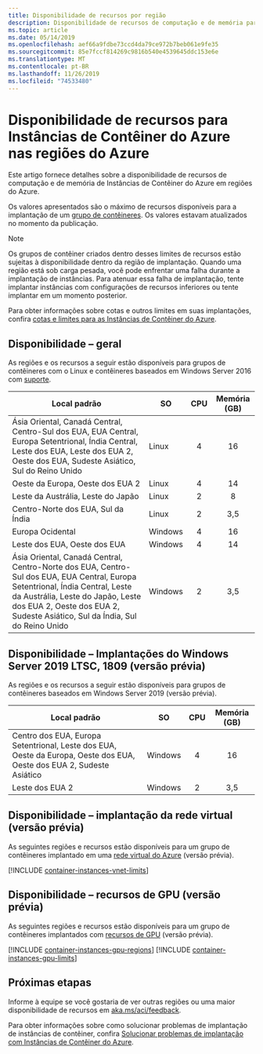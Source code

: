 ```yaml
---
title: Disponibilidade de recursos por região
description: Disponibilidade de recursos de computação e de memória para o serviço de Instâncias de Contêiner do Azure em diferentes regiões do Azure.
ms.topic: article
ms.date: 05/14/2019
ms.openlocfilehash: aef66a9fdbe73ccd4da79ce972b7beb061e9fe35
ms.sourcegitcommit: 85e7fccf814269c9816b540e4539645ddc153e6e
ms.translationtype: MT
ms.contentlocale: pt-BR
ms.lasthandoff: 11/26/2019
ms.locfileid: "74533480"
---
```

# <a name="resource-availability-for-azure-container-instances-in-azure-regions"></a>Disponibilidade de recursos para Instâncias de Contêiner do Azure nas regiões do Azure

Este artigo fornece detalhes sobre a disponibilidade de recursos de computação e de memória de Instâncias de Contêiner do Azure em regiões do Azure. 

Os valores apresentados são o máximo de recursos disponíveis para a implantação de um [grupo de contêineres](container-instances-container-groups.md). Os valores estavam atualizados no momento da publicação. 

> [!NOTE]
> Os grupos de contêiner criados dentro desses limites de recursos estão sujeitas à disponibilidade dentro da região de implantação. Quando uma região está sob carga pesada, você pode enfrentar uma falha durante a implantação de instâncias. Para atenuar essa falha de implantação, tente implantar instâncias com configurações de recursos inferiores ou tente implantar em um momento posterior.

Para obter informações sobre cotas e outros limites em suas implantações, confira [cotas e limites para as Instâncias de Contêiner do Azure](container-instances-quotas.md).

## <a name="availability---general"></a>Disponibilidade – geral

As regiões e os recursos a seguir estão disponíveis para grupos de contêineres com o Linux e contêineres baseados em Windows Server 2016 com [suporte](container-instances-faq.md#what-windows-base-os-images-are-supported).

| Local padrão | SO | CPU | Memória (GB) |
| -------- | -- | :---: | :-----------: |
| Ásia Oriental, Canadá Central, Centro-Sul dos EUA, EUA Central, Europa Setentrional, Índia Central, Leste dos EUA, Leste dos EUA 2, Oeste dos EUA, Sudeste Asiático, Sul do Reino Unido | Linux | 4 | 16 |
| Oeste da Europa, Oeste dos EUA 2 | Linux | 4 | 14 |
| Leste da Austrália, Leste do Japão | Linux | 2 | 8 |
| Centro-Norte dos EUA, Sul da Índia | Linux | 2 | 3,5 |
| Europa Ocidental | Windows | 4 | 16 |
| Leste dos EUA, Oeste dos EUA | Windows | 4 | 14 |
| Ásia Oriental, Canadá Central, Centro-Norte dos EUA, Centro-Sul dos EUA, EUA Central, Europa Setentrional, Índia Central, Leste da Austrália, Leste do Japão, Leste dos EUA 2, Oeste dos EUA 2, Sudeste Asiático, Sul da Índia, Sul do Reino Unido | Windows | 2 | 3,5 |

## <a name="availability---windows-server-2019-ltsc-1809-deployments-preview"></a>Disponibilidade – Implantações do Windows Server 2019 LTSC, 1809 (versão prévia)

As regiões e os recursos a seguir estão disponíveis para grupos de contêineres baseados em Windows Server 2019 (versão prévia).

| Local padrão | SO | CPU | Memória (GB) |
| -------- | -- | :---: | :-----------: |
| Centro dos EUA, Europa Setentrional, Leste dos EUA, Oeste da Europa, Oeste dos EUA, Oeste dos EUA 2, Sudeste Asiático | Windows | 4 | 16 |
| Leste dos EUA 2 | Windows | 2 | 3,5 |


## <a name="availability---virtual-network-deployment-preview"></a>Disponibilidade – implantação da rede virtual (versão prévia)

As seguintes regiões e recursos estão disponíveis para um grupo de contêineres implantado em uma [rede virtual do Azure](container-instances-vnet.md) (versão prévia).

[!INCLUDE [container-instances-vnet-limits](../../includes/container-instances-vnet-limits.md)]

## <a name="availability---gpu-resources-preview"></a>Disponibilidade – recursos de GPU (versão prévia)

As seguintes regiões e recursos estão disponíveis para um grupo de contêineres implantados com [recursos de GPU](container-instances-gpu.md) (versão prévia).

[!INCLUDE [container-instances-gpu-regions](../../includes/container-instances-gpu-regions.md)]
[!INCLUDE [container-instances-gpu-limits](../../includes/container-instances-gpu-limits.md)]

## <a name="next-steps"></a>Próximas etapas

Informe à equipe se você gostaria de ver outras regiões ou uma maior disponibilidade de recursos em [aka.ms/aci/feedback](https://aka.ms/aci/feedback).

Para obter informações sobre como solucionar problemas de implantação de instâncias de contêiner, confira [Solucionar problemas de implantação com Instâncias de Contêiner do Azure](container-instances-troubleshooting.md).
